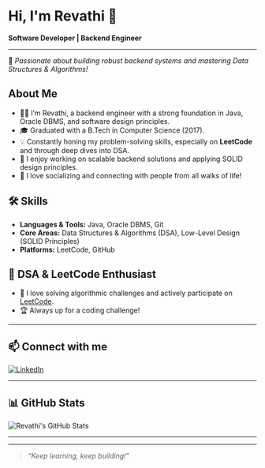# Hi, I'm Revathi 👋

**Software Developer | Backend Engineer**

---

🌟 _Passionate about building robust backend systems and mastering Data Structures & Algorithms!_

## About Me

- 👩‍💻 I’m Revathi, a backend engineer with a strong foundation in Java, Oracle DBMS, and software design principles.
- 🎓 Graduated with a B.Tech in Computer Science (2017).
- 💡 Constantly honing my problem-solving skills, especially on **LeetCode** and through deep dives into DSA.
- 🚀 I enjoy working on scalable backend solutions and applying SOLID design principles.
- 🤝 I love socializing and connecting with people from all walks of life!

## 🛠️ Skills

- **Languages & Tools:** Java, Oracle DBMS, Git
- **Core Areas:** Data Structures & Algorithms (DSA), Low-Level Design (SOLID Principles)
- **Platforms:** LeetCode, GitHub

## 🚩 DSA & LeetCode Enthusiast

- 🧩 I love solving algorithmic challenges and actively participate on [LeetCode](https://leetcode.com/).
- 🏆 Always up for a coding challenge!

<!-- Optionally, add your LeetCode badge if you have a username -->
<!-- ![LeetCode Stats](https://leetcard.jacoblin.cool/<your_leetcode_username>) -->

---

## 📫 Connect with me

[![LinkedIn](https://img.shields.io/badge/LinkedIn-blue?logo=linkedin&style=flat-square)](https://www.linkedin.com/in/revathi-ch-802825366/)

---

## 📊 GitHub Stats

![Revathi's GitHub Stats](https://github-readme-stats.vercel.app/api?username=Revathi-stack&show_icons=true&theme=radical)

---

<!-- Optional: Add hobbies or a fun fact -->
<!--
## 🎉 Fun Fact

When I'm not coding, you'll find me meeting new people and exploring new perspectives!
-->

---

> _“Keep learning, keep building!”_

